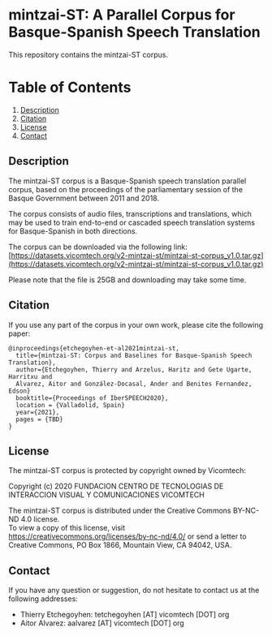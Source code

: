 # mintzai-ST: A Parallel Corpus for Basque-Spanish Speech Translation

This repository contains the mintzai-ST corpus.

# Table of Contents

1. [Description](#mintzai-ST)
1. [Citation](#citation)
1. [License](#license)
1. [Contact](#contact)


## Description

The mintzai-ST corpus is a Basque-Spanish speech translation parallel corpus, based on the proceedings of the parliamentary session of the Basque Government between 2011 and 2018.

The corpus consists of audio files, transcriptions and translations, which may be used to train end-to-end or cascaded speech translation systems for Basque-Spanish in both directions.

The corpus can be downloaded via the following link: [https://datasets.vicomtech.org/v2-mintzai-st/mintzai-st-corpus_v1.0.tar.gz](https://datasets.vicomtech.org/v2-mintzai-st/mintzai-st-corpus_v1.0.tar.gz)

Please note that the file is 25GB and downloading may take some time.

## Citation

If you use any part of the corpus in your own work, please cite the following paper:
```
@inproceedings{etchegoyhen-et-al2021mintzai-st,
  title={mintzai-ST: Corpus and Baselines for Basque-Spanish Speech Translation},
  author={Etchegoyhen, Thierry and Arzelus, Haritz and Gete Ugarte, Harritxu and
  Alvarez, Aitor and González-Docasal, Ander and Benites Fernandez, Edson}
  booktitle={Proceedings of IberSPEECH2020},
  location = {Valladolid, Spain}
  year={2021},
  pages = {TBD}
}
```


## License

The mintzai-ST corpus is protected by copyright owned by Vicomtech:

Copyright (c) 2020 FUNDACION CENTRO DE TECNOLOGIAS DE INTERACCION VISUAL Y COMUNICACIONES VICOMTECH

The mintzai-ST corpus is distributed under the Creative Commons BY-NC-ND 4.0 license.  
To view a copy of this license, visit https://creativecommons.org/licenses/by-nc-nd/4.0/ or send a letter to Creative Commons, PO Box 1866, Mountain View, CA 94042, USA.

## Contact

If you have any question or suggestion, do not hesitate to contact us at the following addresses:

* Thierry Etchegoyhen: tetchegoyhen [AT] vicomtech [DOT] org
* Aitor Alvarez: aalvarez [AT] vicomtech [DOT] org
